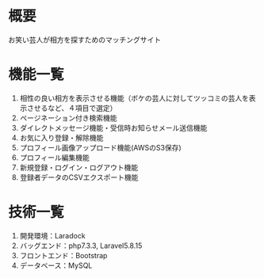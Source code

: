<h1>概要</h1>
<p>お笑い芸人が相方を探すためのマッチングサイト</p>

<h1>機能一覧</h1>
<ol>
    <li>相性の良い相方を表示させる機能（ボケの芸人に対してツッコミの芸人を表示させるなど、４項目で選定）</li>
    <li>ページネーション付き検索機能</li>
    <li>ダイレクトメッセージ機能・受信時お知らせメール送信機能</li>
    <li>お気に入り登録・解除機能</li>
    <li>プロフィール画像アップロード機能(AWSのS3保存)</li>
    <li>プロフィール編集機能</li>
    <li>新規登録・ログイン・ログアウト機能</li>
    <li>登録者データのCSVエクスポート機能</li>
</ol>

<h1>技術一覧</h1>
<ol>
    <li>開発環境：Laradock</li>
    <li>バッグエンド：php7.3.3, Laravel5.8.15</li>
    <li>フロントエンド：Bootstrap</li>
    <li>データベース：MySQL</li>  
</ol>
